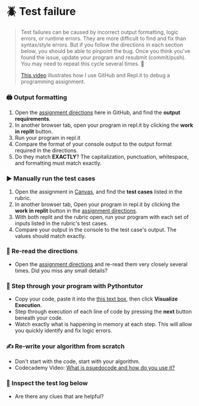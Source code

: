 # :beetle: Test failure
> Test failures can be caused by incorrect output formatting, logic errors, or runtime errors. They are more difficult to find and fix than syntax/style errors. But if you follow the directions in each section below, you should be able to pinpoint the bug. Once you think you've found the issue, update your program and resubmit (commit/push). You may need to repeat this cycle several times. :repeat: 
> 
> [This video](https://youtu.be/gdc-SYhRFCM) illustrates how I use GitHub and Repl.it to debug a programming assignment.

### :printer: Output formatting
1. Open the [assignment directions](../blob/main/README.md) here in GitHub, and find the **output requirements**.
2. In another browser tab, open your program in repl.it by clicking the **work in replit** button.
3. Run your program in repl.it
4. Compare the format of your console output to the output format required in the directions. 
5. Do they match **EXACTLY**? The capitalization, punctuation, whitespace, and formatting must match exactly.
### :arrow_forward: Manually run the test cases
1. Open the assignment in [Canvas](https://uvu.instructure.com/), and find the **test cases** listed in the rubric. 
2. In another browser tab, Open your program in repl.it by clicking the **work in replit** button in the [assignment directions](../blob/main/README.md).
4. With both replit and the rubric open, run your program with each set of inputs listed in the rubric's test cases.
5. Compare your output in the console to the test case's output. The values should match exactly.
### :mag_right: Re-read the directions
- Open the [assignment directions](../blob/main/README.md) and re-read them very closely several times. Did you miss any small details?
### :footprints: Step through your program with Pythontutor
- Copy your code, paste it into the [this text box](http://www.pythontutor.com/visualize.html#mode=edit), then click **Visualize Execution**.
- Step through execution of each line of code by pressing the **next** button beneath your code.
- Watch exactly what is happening in memory at each step. This will allow you quickly identify and fix logic errors.
### :writing_hand: Re-write your algorithm from scratch
- Don't start with the code, start with your algorithm.
- Codecademy Video: [What is psuedocode and how do you use it?](https://youtu.be/PwGA4Lm8zuE)
### :open_book: Inspect the test log below
- Are there any clues that are helpful?

<br>

